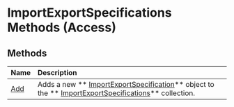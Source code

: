 
# ImportExportSpecifications Methods (Access)

## Methods



|**Name**|**Description**|
|:-----|:-----|
| [Add](c048c45f-15e9-6347-b953-c9a5702d2bc5.md)|Adds a new  ** [ImportExportSpecification](a274faba-6da3-35c5-52fc-3341e8def24a.md)** object to the ** [ImportExportSpecifications](9ddb9b30-36f3-5efb-8b15-69762c660338.md)** collection.|
